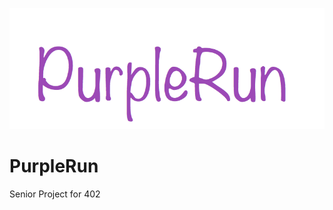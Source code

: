 ![logo text](https://github.com/mackenzieTjogas/PurpleRun/blob/master/PurpleRunLogo.png "Logo Title")

# PurpleRun
Senior Project for 402
